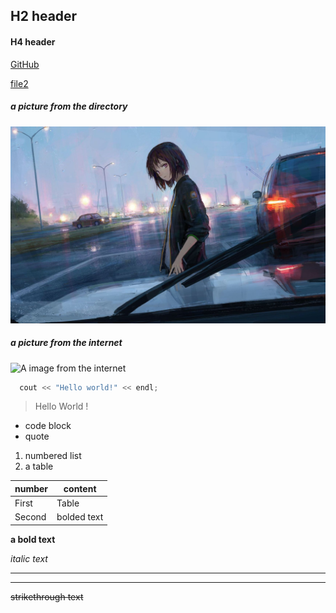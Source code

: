 ## H2 header
#### H4 header

[GitHub](https://github.com)

[file2](./file2.md)

##### a picture from the directory

![A image from the directory](./resources/pic1.jpg)

##### a picture from the internet

![A image from the internet](https://justyy.com/wp-content/uploads/2016/01/markdown-syntax-language.png)


```c++
  cout << "Hello world!" << endl;
```



> Hello World !

* code block
* quote

1. numbered list
2. a table



| number | content     |
| ------ | ----------- |
| First  | Table       |
| Second | bolded text |



**a bold text** 

*italic text* 

---

___

~~strikethrough text~~
